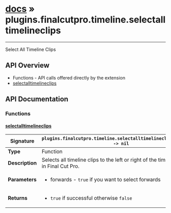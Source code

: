 # [docs](index.md) » plugins.finalcutpro.timeline.selectalltimelineclips
---

Select All Timeline Clips

## API Overview
* Functions - API calls offered directly by the extension
 * [selectalltimelineclips](#selectalltimelineclips)

## API Documentation

### Functions

#### [selectalltimelineclips](#selectalltimelineclips)
| **Signature**                               | `plugins.finalcutpro.timeline.selectalltimelineclips(forwards) -> nil`                                                                    |
| --------------------------------------------|-------------------------------------------------------------------------------------|
| **Type**                                    | Function                                                                     |
| **Description**                             | Selects all timeline clips to the left or right of the timeline playhead in Final Cut Pro.                                                                     |
| **Parameters**                              | <ul><li>forwards - `true` if you want to select forwards</li></ul> |
| **Returns**                                 | <ul><li>`true` if successful otherwise `false`</li></ul>          |

